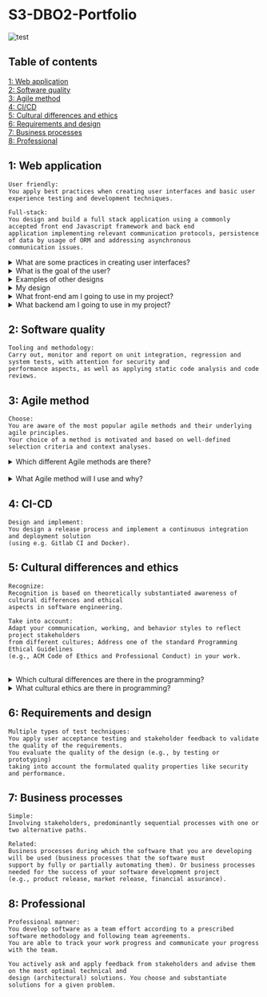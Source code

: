 # S3-DBO2-Portfolio

![test](https://media.giphy.com/media/Dh5q0sShxgp13DwrvG/giphy.gif)

## Table of contents
[1: Web application](#1-web-application)</br>
[2: Software quality](#2-software-quality)</br>
[3: Agile method](#3-agile-method)</br>
[4: CI/CD](#4-ci-cd)</br>
[5: Cultural differences and ethics](#5-cultural-differences-and-ethics)</br>
[6: Requirements and design](#6-requirements-and-design)</br>
[7: Business processes](#7-business-processes)</br>
[8: Professional](#8-professional)</br>
 

 

 


## 1: Web application
```
User friendly: 
You apply best practices when creating user interfaces and basic user experience testing and development techniques.

Full-stack: 
You design and build a full stack application using a commonly accepted front end Javascript framework and back end
application implementing relevant communication protocols, persistence of data by usage of ORM and addressing asynchronous 
communication issues.
```

<details>
  <summary>What are some practices in creating user interfaces? </summary>
</br>

Before I can even decide how I'm going to implement "the best practices" I need to research and understand which user interface design basics are used when making a front-end.

When researching I learned that's important to know what the goal of the user is before even designing anything. After establishing the goal it's important to keep the design simple, it's important for the user to understand the purpose of the app. Little animations in the buttons the keep the user engaged and give feedback is also important. 

So to sum it up:
+ Know the goal of the user
+ Create an easy-to-navigate interface / simple design 
+ Changes in state and helpful information by animations

There are a lot more practices in creating a good UI design but in my case I will focus on those 3 points 

[Best Practices for Designing an Interface](https://www.usability.gov/what-and-why/user-interface-design.html)</br>
[The 4 Golden Rules of UI Design](https://xd.adobe.com/ideas/process/ui-design/4-golden-rules-ui-design/)</br>
[Design Consistency Guide UI and UX Best Practices](https://www.uxpin.com/studio/blog/guide-design-consistency-best-practices-ui-ux-designers/#h-1-start-with-user-research)
</br>

 </details>
 <details>
<summary>What is the goal of the user? </summary>
</br>
In my case it's an easy way to access different streaming platforms with little information about the show or movie they are watching. It's important for the user to quickly and easily understand the purpose of the app in a single glance. 

</details>
 <details> 
 <summary>Examples of other designs</summary>
</br>
When researching I though it would be smart to first examine how the streaming services show the user where they left of before even searching for designs from other people online. </br></br>

Firsly I looked at Plex:
![image](https://user-images.githubusercontent.com/60787548/195307580-87997667-faa1-4dfb-b0b8-3fc82df30712.png)</br>
Plex uses the poster on the right with the title and a little description on the left. They show the rating and three simple buttons which get a different color when hovering over it to indicate that it will perform an action when clicking on it.</br>

Secondly I looked at Netflix:</br>
![image](https://user-images.githubusercontent.com/60787548/195308852-0e8bf976-9e67-4d30-9b6d-9814f458ca47.png)</br>
As you can see, they have almost the same design as Plex with the image on the right and a title and description on the left. With two simple buttons which change color when hovering over it to indicate it's a button with an action. </br>

To make it easier for user to understand my app I will also base my design on these two designs. </br> </br>
Now let's look at some different designs created by designers online. </br>
![image](https://user-images.githubusercontent.com/60787548/195311419-54d2c048-15e8-471e-9b68-e612d12b7909.png)
If we look at this design created by [CMARIX TechnoLabs](https://www.cmarix.com/) we can also see the title on the left but this design has the image more centered, and again the simple buttons.

![image](https://user-images.githubusercontent.com/60787548/195312662-104bfd17-f3c9-43fc-9c51-a3ffefb70660.png)
Created by: [aPurple](https://www.apurple.co/)

</details>

 <details> 
 <summary>My design</summary>
</br>
Based on the 3 practices and the other streaming service examples I can up with the following design:</br></br>
I have decided to put the image right and the title and description left, for each different streaming service it will show where they left off (if the login and api data is available)</br>
<a href='https://postimg.cc/xXyWymkg' target='_blank'><img src='https://i.postimg.cc/7Zpw4Mqv/Hub-Design-1.png' border='0' alt='Hub-Design-1'/></a>
</br>
I also have an alternative design where the colors of the background are dynamic and change with the colors of the poster</br>
<a href='https://postimg.cc/rz13LWjT' target='_blank'><img src='https://i.postimg.cc/jqmbP4JD/Hub-2.png' border='0' alt='Hub-2'/></a>
</details>


 <details>
<summary>What front-end am I going to use in my project? </summary>
</br>
When looking into front-end frameworks / technologies I was hesitating between 3 options:
<ul>
<li>C#</li>
<li>React.js</li>
<li>Angular</li>
</ul>

Because I already worked with C# for most of my previous year and previous school I decided to try something new. Choosing between React and Angular was difficult because a lot of sources online seemed biased towards one or the other, so I decided to look at the <a href="https://survey.stackoverflow.co/2022/#most-loved-dreaded-and-wanted-webframe-want">Stackoverflow survey</a> to help me make a decision. Where I came along this quote: 
> "Angular.js is in its third year as the most dreaded. React.js completes its fifth year as most wanted." 

So I decided to go with React.js as my front-end to get the basic project going but when I have time I'm going look into Angular to experience "the hatred" for myself.
</details>

<details>
<summary>What backend am I going to use in my project? </summary>
</br>
I'm not going to lie, when looking into backend languages I have looked into a few but ended up choosing the same language as my group-project, which is: <b>Springboot</b>. I chose this to make my life a little easier and just to 
</details>



## 2: Software quality
```
Tooling and methodology: 
Carry out, monitor and report on unit integration, regression and system tests, with attention for security and
performance aspects, as well as applying static code analysis and code reviews.
```

## 3: Agile method
```
Choose: 
You are aware of the most popular agile methods and their underlying agile principles. 
Your choice of a method is motivated and based on well-defined selection criteria and context analyses.
```
<details> 
 <summary>Which different Agile methods are there?</summary>
</br>

There are 5 different mainly used Agile methods: 
+ Scrum
+ Lean
+ Kanban
+ XP (Extreme Programming)
+ Crystal

<h3>Scrum</h3>
When using scrum you work in sprints, those are cycles in the development. You start with a startup to discuss what is the plan is for the day. When using scrum it focuses more on quality resulting in less mistakes. When you get a daily assignment it's more motivating when you finish the task for a day. The disadvantage of using scrum is losing track of the whole process of the project and team members not knowing their role in the project. </br>

<h3>Lean</h3>
Lean is created by Toyota, it works with 5 principles:
<ul>
<li>Value - Knowing and understanding what the customer is willing to pay for.</li>
<li>Value stream mapping - mapping the sequence the product goes through in the company.</li>
<li>Flow - Making sure the information runs smoothly without delay.</li>
<li>Pull - Replacing materials that are actually used and eleminating uneunnecessary elements.</li>
<li>Perfection - Striving the eleminate waste and to improve the value for the customer. </li>
</ul>
Lean is very customer focused, all customers wishes are defined as value. Activity that is non-value add(so not really useful for the customer) is defined as waste. And because we don't want more waste in the world we have to reduce that. 

<h3>Kanban</h3>
Kanban is a workflow management method created in Japan, the word 'Kanban' means 'visualboard' or 'sign'. This method is organised on a board and divided into columns showing the flow within the software production. Because Kanban doesn't really use timeframes (like sprints with scrum), there is a posibility that time problems will develop. Kanban is one of the easiest to use outside of an IT related project. 

<h3>Extreme Programming</h3>
XP, or Extreme Programming is created to improve software quality. When working with the XP method you release in short development cycles, this way you improve productivity and introduce more checkpoints to adopt new customer wishes. With XP you don't program features untill they are actually needed, expecting changes in customers requirements along the way. Code reviews are viewed as a beneficial practice and code will be reviewed continuously. 

<h3>Crystal</h3>
From these 5 Agile methods, Crystal can be seen as the most flexible methods. It is mainly used for short-term projects by a team working from the same workspace. With Crystal teams can work the way they think is most effective. By just going with the flow the team can easily adapt to requirement changes. Crystal emphasizes team collaboration and de-emphasizing documentation and reporting, this can lead to confusion in the code and less visibility  into the teams progress.
</br>
</br>
<a href="https://www.xpand-it.com/blog/top-5-agile-methodologies/">Top 5 main Agile methodologies: advantages and disadvantages</a></br>
<a href="https://leanmethods.com/resources/articles/what-is-lean/">What Is Lean?</a></br>
<a href="https://kanbanize.com/kanban-resources/getting-started/what-is-kanban">What Is Kanban?</a></br>
<a href="https://en.wikipedia.org/wiki/Extreme_programming">Extreme programming</a></br>
<a href="https://www.productplan.com/glossary/crystal-agile-framework/">Crystal Agile Framework</a></br>






</details>
</br>
<details> 
 <summary>What Agile method will I use and why?</summary></br>
 I first looked at Scrum, the way I see it it would work best in a groupsproject instead of an indivual project. So I have decided to work in the Crystal method cause that seemed like the most flexible option because I'm still figuring out what functionalities my project will consists of and because it's a short-term project. 
</br>

</details>

## 4: CI-CD
```
Design and implement: 
You design a release process and implement a continuous integration and deployment solution 
(using e.g. Gitlab CI and Docker).
```

## 5: Cultural differences and ethics
```
Recognize: 
Recognition is based on theoretically substantiated awareness of cultural differences and ethical 
aspects in software engineering.

Take into account: 
Adapt your communication, working, and behavior styles to reflect project stakeholders 
from different cultures; Address one of the standard Programming Ethical Guidelines 
(e.g., ACM Code of Ethics and Professional Conduct) in your work.  
```
</br>
<details> 
 <summary>Which cultural differences are there in the programming?</summary>
</br>
While researching for some cultural differences I didn't find much, when reading a few post from developers working abroad or with different international teams they said that for the most part there are no differences only a language barrier and communication problems.
</br>
</br>
 <a href="https://www.quora.com/What-are-some-cultural-differences-between-programmers-around-the-world-which-affect-their-programs">What are some cultural differences between programmers around the world</a></br>
 
 

</br>

</details>

<details> 
 <summary>What cultural ethics are there in programming?</summary>
 </br>
 
 There are a few ethics to keep in mind while programming. Here are the 8 principles:</br>
 <ul>

<li>Public - "Software engineers shall act consistently with the public interest."</li>
<li>Client and employer - "Software engineers shall act in a manner that is in the best interests of their client and employer consistent with the public interest.</li>
<li>Product - "Software engineers shall ensure that their products and related modifications meet the highest professional standards possible."</li>
<li>Judgement - "Software engineers shall maintain integrity and independence in their professional judgment."</li>
<li>Management -  "Software engineering managers and leaders shall subscribe to and promote an ethical approach to the management of software development and maintenance." </li>
<li>Profession - "Software engineers shall advance the integrity and reputation of the profession consistent with the public interest." </li>
<li>Colleagues - "Software engineers shall be fair to and supportive of their colleagues." </li>
<li>Self - "Software engineers shall participate in lifelong learning regarding the practice of their profession and shall promote an ethical approach to the practice of the profession." </li>
</ul>
 
  </br>
  </br>
 <a href="https://ethics.acm.org/code-of-ethics/software-engineering-code/">The Software Engineering Code of Ethics and Professional Practice</a></br>

</br>

</details>

## 6: Requirements and design
```
Multiple types of test techniques: 
You apply user acceptance testing and stakeholder feedback to validate the quality of the requirements. 
You evaluate the quality of the design (e.g., by testing or prototyping)
taking into account the formulated quality properties like security and performance.
```
## 7: Business processes
```
Simple: 
Involving stakeholders, predominantly sequential processes with one or two alternative paths.

Related: 
Business processes during which the software that you are developing will be used (business processes that the software must
support by fully or partially automating them). Or business processes needed for the success of your software development project 
(e.g., product release, market release, financial assurance).
```

## 8: Professional
```
Professional manner: 
You develop software as a team effort according to a prescribed software methodology and following team agreements. 
You are able to track your work progress and communicate your progress with the team.

You actively ask and apply feedback from stakeholders and advise them on the most optimal technical and
design (architectural) solutions. You choose and substantiate solutions for a given problem.
```
